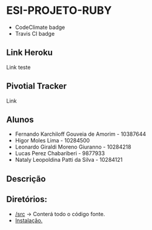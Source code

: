 # ESI-PROJETO-RUBY

* CodeClimate badge
* Travis CI badge

## Link Heroku

Link teste

## Pivotial Tracker

Link

## Alunos

* Fernando Karchiloff Gouveia de Amorim - 10387644
* Higor Moles Lima - 10284500
* Leonardo Giraldi Moreno Giuranno - 10284218
* Lucas Perez Chabariberi - 9877933
* Nataly Leopoldina Patti da Silva - 10284121

## Descrição



## Diretórios:

* [/src](/src) -> Conterá todo o código fonte.
* [Instalação.](/INSTALLATION.md)

